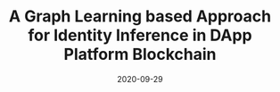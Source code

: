 ---
title: "A Graph Learning based Approach for Identity Inference in DApp Platform Blockchain"
authors:
- Haozhao Wang
- Zhihao Qu
- Song Guo
- Xin Gao
- Ruixuan Li
- Baoliu Ye

date: "2020-09-29"
doi: "10.1109/TETC.2020.3027309"

# Publication type.
# 1 = Conference paper; 2 = Journal article;
# 3 = Preprint Paper; 4 = Report; 5 = Book; 6 = Book section;
# 7 = Thesis; 8 = Patent
publication_types: ["2"]

# Publication name and optional abbreviated publication name.
publication: "*IEEE Transactions on Emerging Topics in Computing*"
publication_short: "TETC"

url_pdf: https://ieeexplore.ieee.org/document/9209092
# url_code: ''
# url_dataset: ''
# url_poster: ''
# url_project: ''
# url_slides: ''
# url_video: ''

---